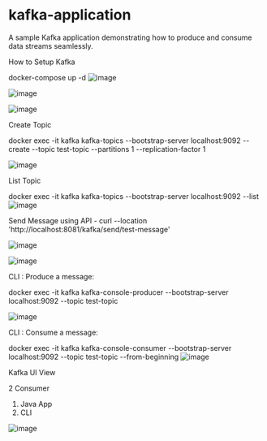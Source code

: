 # kafka-application
A sample Kafka application demonstrating how to produce and consume data streams seamlessly.


How to Setup Kafka 

docker-compose up -d
![image](https://github.com/user-attachments/assets/0e90e0ed-7e35-4407-af60-56788e7377c8)

![image](https://github.com/user-attachments/assets/0267bc1d-07a1-4756-8a34-0f0a88206c9e)


![image](https://github.com/user-attachments/assets/9498e959-d068-4693-bf39-8af91b728e36)

Create Topic

docker exec -it kafka kafka-topics --bootstrap-server localhost:9092 --create --topic test-topic --partitions 1 --replication-factor 1

![image](https://github.com/user-attachments/assets/47f6ec6c-0e6a-4fc0-82c7-fa30a9046087)

List Topic

docker exec -it kafka kafka-topics --bootstrap-server localhost:9092 --list
![image](https://github.com/user-attachments/assets/83993943-2c59-4105-b1a7-967cb7a95396)

Send Message using API - 
curl --location 'http://localhost:8081/kafka/send/test-message'

![image](https://github.com/user-attachments/assets/482a8ec3-0b8d-49d4-8da9-c4662c89cbee)



![image](https://github.com/user-attachments/assets/1e863ae9-ba76-452f-9350-f3e1c336cc65)


CLI : Produce a message:

docker exec -it kafka kafka-console-producer --bootstrap-server localhost:9092 --topic test-topic

![image](https://github.com/user-attachments/assets/879acfd3-0025-4389-9f68-f8d236541305)

CLI : Consume a message:

docker exec -it kafka kafka-console-consumer --bootstrap-server localhost:9092 --topic test-topic --from-beginning
![image](https://github.com/user-attachments/assets/a611c743-0cb9-4505-a22c-71b2347a961e)


Kafka UI View

2 Consumer
1. Java App
2. CLI 

![image](https://github.com/user-attachments/assets/0de87843-f6b8-4b52-836e-ccf1d3050a95)



